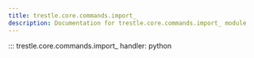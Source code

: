 ```yaml
---
title: trestle.core.commands.import_
description: Documentation for trestle.core.commands.import_ module
---
```

::: trestle.core.commands.import_
handler: python
